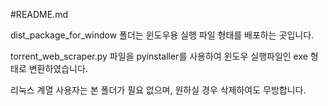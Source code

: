 #README.md

dist_package_for_window 폴더는 윈도우용 실행 파일 형태를 배포하는 곳입니다.

torrent_web_scraper.py 파일을 pyinstaller를 사용하여 윈도우 실행파일인 exe 형태로 변환하였습니다.

리눅스 계열 사용자는 본 폴더가 필요 없으며, 원하실 경우 삭제하여도 무방합니다.